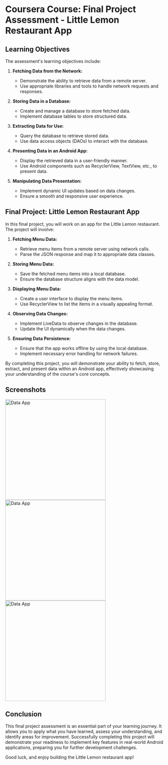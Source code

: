 # Coursera Course: Final Project Assessment - Little Lemon Restaurant App

## Learning Objectives

The assessment's learning objectives include:

1. **Fetching Data from the Network:**
   - Demonstrate the ability to retrieve data from a remote server.
   - Use appropriate libraries and tools to handle network requests and responses.

2. **Storing Data in a Database:**
   - Create and manage a database to store fetched data.
   - Implement database tables to store structured data.

3. **Extracting Data for Use:**
   - Query the database to retrieve stored data.
   - Use data access objects (DAOs) to interact with the database.

4. **Presenting Data in an Android App:**
   - Display the retrieved data in a user-friendly manner.
   - Use Android components such as RecyclerView, TextView, etc., to present data.

5. **Manipulating Data Presentation:**
   - Implement dynamic UI updates based on data changes.
   - Ensure a smooth and responsive user experience.

## Final Project: Little Lemon Restaurant App

In this final project, you will work on an app for the Little Lemon restaurant. The project will involve:

1. **Fetching Menu Data:**
   - Retrieve menu items from a remote server using network calls.
   - Parse the JSON response and map it to appropriate data classes.

2. **Storing Menu Data:**
   - Save the fetched menu items into a local database.
   - Ensure the database structure aligns with the data model.

3. **Displaying Menu Data:**
   - Create a user interface to display the menu items.
   - Use RecyclerView to list the items in a visually appealing format.

4. **Observing Data Changes:**
   - Implement LiveData to observe changes in the database.
   - Update the UI dynamically when the data changes.

5. **Ensuring Data Persistence:**
   - Ensure that the app works offline by using the local database.
   - Implement necessary error handling for network failures.

By completing this project, you will demonstrate your ability to fetch, store, extract, and present data within an Android app, effectively showcasing your understanding of the course's core concepts.


## Screenshots

<img src="https://github.com/user-attachments/assets/8f00f187-2ce8-46c2-afb7-db9bb07eb5c4" alt="Data App" width="320"/>
<img src="https://github.com/user-attachments/assets/0ab3787f-0ca4-451a-96e6-ddc1b65af3a7" alt="Data App" width="320"/>
<img src="https://github.com/user-attachments/assets/a95758a8-0cfc-4f73-84a1-133daa13d1ca" alt="Data App" width="320"/>

## Conclusion

This final project assessment is an essential part of your learning journey. It allows you to apply what you have learned, assess your understanding, and identify areas for improvement. Successfully completing this project will demonstrate your readiness to implement key features in real-world Android applications, preparing you for further development challenges.

Good luck, and enjoy building the Little Lemon restaurant app!
